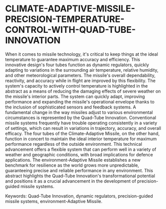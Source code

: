 # CLIMATE-ADAPTIVE-MISSILE-PRECISION-TEMPERATURE-CONTROL-WITH-QUAD-TUBE-INNOVATION
When it comes to missile technology, it's critical to keep things at the ideal temperature to
guarantee maximum accuracy and efficiency. This innovative design's four tubes function as
dynamic regulators, quickly adapting to variations in the surrounding air temperature, relative
humidity, and other meteorological parameters. The missile's overall dependability, reactivity, and
accuracy while in flight are improved by this flexibility. The system's capacity to actively control
temperature is highlighted in the abstract as a means of reducing the damaging effects of severe
weather on the missile's interior parts. The system can quickly adapt, improving performance and
expanding the missile's operational envelope thanks to the inclusion of sophisticated sensors and
feedback systems. A fundamental change in the way missiles adjust to various environmental
circumstances is represented by the Quad-Tube Innovation. Conventional missile systems
frequently have trouble operating consistently in a variety of settings, which can result in variations
in trajectory, accuracy, and overall efficacy. The four tubes of the Climate-Adaptive Missile, on
the other hand, function in concert to maintain the ideal interior temperature for maximum
performance regardless of the outside environment. This technical advancement offers a flexible
system that can perform well in a variety of weather and geographic conditions, with broad
implications for defence applications. The environment-Adaptive Missile establishes a new
benchmark for resilience as the world grows more unpredictable, guaranteeing precise and reliable
performance in any environment. This abstract highlights the Quad-Tube Innovation's
transformational potential and positions it as a crucial advancement in the development of
precision-guided missile systems.

Keywords: Quad-Tube Innovation, dynamic regulators, precision-guided missile systems,
environment-Adaptive Missile.
